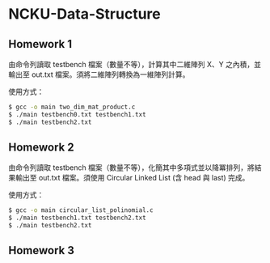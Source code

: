 # NCKU-Data-Structure

## Homework 1

由命令列讀取 testbench 檔案（數量不等），計算其中二維陣列 X、Y 之內積，並輸出至 out.txt 檔案。須將二維陣列轉換為一維陣列計算。

使用方式：
```bash
$ gcc -o main two_dim_mat_product.c
$ ./main testbench0.txt testbench1.txt
$ ./main testbench2.txt
```

## Homework 2

由命令列讀取 testbench 檔案（數量不等），化簡其中多項式並以降冪排列，將結果輸出至 out.txt 檔案。須使用 Circular Linked List (含 head 與 last) 完成。

使用方式：
```bash
$ gcc -o main circular_list_polinomial.c
$ ./main testbench1.txt testbench2.txt
$ ./main testbench2.txt
```

## Homework 3
